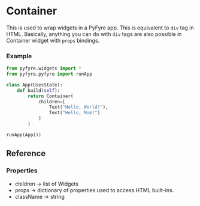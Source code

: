 # Container

This is used to wrap widgets in a PyFyre app. This is equivalent to `div` tag in HTML. Basically, anything you can do with `div` tags are also possible in Container widget with `props` bindings.&#x20;

### Example

```python
from pyfyre.widgets import *
from pyfyre.pyfyre import runApp

class App(UsesState):
    def build(self):
        return Container(
            children=[
                Text("Hello, World!"),
                Text("Hello, Mom!")
            ]
        )

runApp(App())
```

## Reference

### Properties

* children -> list of Widgets
* props -> dictionary of properties used to access HTML built-ins.
* className -> string
